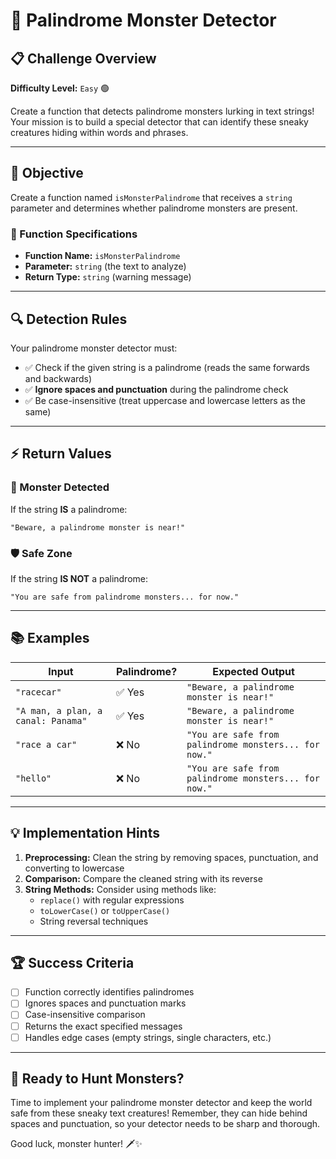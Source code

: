 # 🧌 Palindrome Monster Detector

## 📋 Challenge Overview

**Difficulty Level:** `Easy` 🟢

Create a function that detects palindrome monsters lurking in text strings! Your mission is to build a special detector that can identify these sneaky creatures hiding within words and phrases.

---

## 🎯 Objective

Create a function named `isMonsterPalindrome` that receives a `string` parameter and determines whether palindrome monsters are present.

### 📝 Function Specifications

- **Function Name:** `isMonsterPalindrome`
- **Parameter:** `string` (the text to analyze)
- **Return Type:** `string` (warning message)

---

## 🔍 Detection Rules

Your palindrome monster detector must:

- ✅ Check if the given string is a palindrome (reads the same forwards and backwards)
- ✅ **Ignore spaces and punctuation** during the palindrome check
- ✅ Be case-insensitive (treat uppercase and lowercase letters as the same)

---

## ⚡ Return Values

### 🚨 Monster Detected
If the string **IS** a palindrome:
```
"Beware, a palindrome monster is near!"
```

### 🛡️ Safe Zone
If the string **IS NOT** a palindrome:
```
"You are safe from palindrome monsters... for now."
```

---

## 📚 Examples

| Input | Palindrome? | Expected Output |
|-------|-------------|-----------------|
| `"racecar"` | ✅ Yes | `"Beware, a palindrome monster is near!"` |
| `"A man, a plan, a canal: Panama"` | ✅ Yes | `"Beware, a palindrome monster is near!"` |
| `"race a car"` | ❌ No | `"You are safe from palindrome monsters... for now."` |
| `"hello"` | ❌ No | `"You are safe from palindrome monsters... for now."` |

---

## 💡 Implementation Hints

1. **Preprocessing:** Clean the string by removing spaces, punctuation, and converting to lowercase
2. **Comparison:** Compare the cleaned string with its reverse
3. **String Methods:** Consider using methods like:
   - `replace()` with regular expressions
   - `toLowerCase()` or `toUpperCase()`
   - String reversal techniques

---

## 🏆 Success Criteria

- [ ] Function correctly identifies palindromes
- [ ] Ignores spaces and punctuation marks
- [ ] Case-insensitive comparison
- [ ] Returns the exact specified messages
- [ ] Handles edge cases (empty strings, single characters, etc.)

---

## 🚀 Ready to Hunt Monsters?

Time to implement your palindrome monster detector and keep the world safe from these sneaky text creatures! Remember, they can hide behind spaces and punctuation, so your detector needs to be sharp and thorough.

Good luck, monster hunter! 🗡️✨
